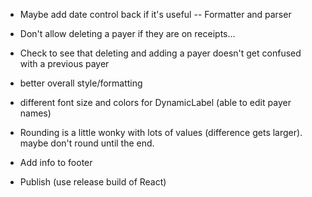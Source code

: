 - Maybe add date control back if it's useful
-- Formatter and parser

- Don't allow deleting a payer if they are on receipts...
- Check to see that deleting and adding a payer doesn't get confused with a previous payer

- better overall style/formatting
- different font size and colors for DynamicLabel (able to edit payer names)

- Rounding is a little wonky with lots of values (difference gets larger). maybe don't round until the end.

- Add info to footer
- Publish (use release build of React)